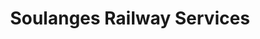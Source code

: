 ---
title: "Soulanges Railway Services"
url: /les-cedres/soulanges-railway-services/
shop: Mieten
---